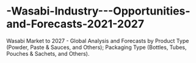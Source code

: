 # -Wasabi-Industry---Opportunities-and-Forecasts-2021-2027
Wasabi Market to 2027 - Global Analysis and Forecasts by Product Type (Powder, Paste &amp; Sauces, and Others); Packaging Type (Bottles, Tubes, Pouches &amp; Sachets, and Others).
